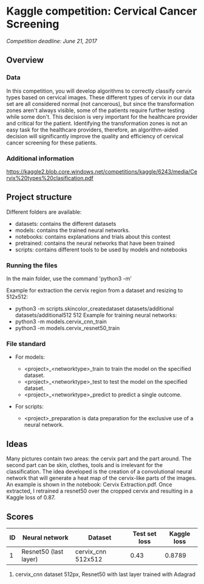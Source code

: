 # Kaggle competition: Cervical Cancer Screening
_Competition deadline: June 21, 2017_

## Overview
### Data
In this competition, you will develop algorithms to correctly classify cervix types based on cervical images. These different types of cervix in our data set are all considered normal (not cancerous), but since the transformation zones aren't always visible, some of the patients require further testing while some don't. This decision is very important for the healthcare provider and critical for the patient. Identifying the transformation zones is not an easy task for the healthcare providers, therefore, an algorithm-aided decision will significantly improve the quality and efficiency of cervical cancer screening for these patients.

### Additional information
<https://kaggle2.blob.core.windows.net/competitions/kaggle/6243/media/Cervix%20types%20clasification.pdf>

## Project structure
Different folders are available:
* datasets: contains the different datasets
* models: contains the trained neural networks.
* notebooks: contains explanations and trials about this contest
* pretrained: contains the neural networks that have been trained
* scripts: contains different tools to be used by models and notebooks

### Running the files
In the main folder, use the command 'python3 -m'

Example for extraction the cervix region from a dataset and resizing to 512x512:
* python3 -m scripts.skincolor_createdataset datasets/additional datasets/additional512 512
Example for training neural networks:
* python3 -m models.cervix_cnn_train
* python3 -m models.cervix_resnet50_train

### File standard
* For models:
    * \<project\>\_\<networktype\>\_train to train the model on the specified dataset.
    * \<project\>\_\<networktype\>\_test to test the model on the specified dataset.
    * \<project\>\_\<networktype\>\_predict to predict a single outcome.

* For scripts:
    * \<project\>_preparation is data preparation for the exclusive use of a neural network.

## Ideas

Many pictures contain two areas: the cervix part and the part around. The
second part can be skin, clothes, tools and is irrelevant for the classification.
The idea developed is the creation of a convolutional neural network that will
generate a heat map of the cervix-like parts of the images. An example is shown
in the notebook: Cervix Extraction.pdf. Once extracted, I retrained a resnet50 over
the cropped cervix and resulting in a Kaggle loss of 0.87.

## Scores
| ID | Neural network        | Dataset            | Test set loss | Kaggle loss |
|----|-----------------------|--------------------|---------------|-------------|
| 1  | Resnet50 (last layer) | cervix_cnn 512x512 | 0.43          | 0.8789      |

1) cervix_cnn dataset 512px, Resnet50 with last layer trained with Adagrad

